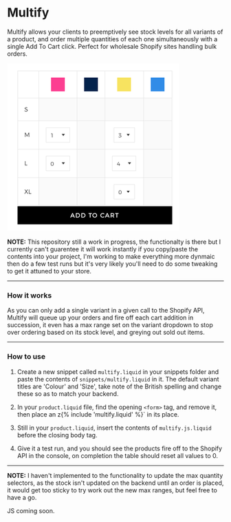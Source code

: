 # Multify

Multify allows your clients to preemptively see stock levels for all variants of a product, and order multiple quantities of each one simultaneously with a single Add To Cart click. Perfect for wholesale Shopify sites handling bulk orders.

![Multift Image](/assets/multify-table.png)

**NOTE:** This repository still a work in progress, the functionalty is there but I currently can't guarentee it will work instantly if you copy/paste the contents into your project, I'm working to make everything more dynmaic then do a few test runs but it's very likely you'll need to do some tweaking to get it attuned to your store.

---

### How it works

As you can only add a single variant in a given call to the Shopify API, Multify will queue up your orders and fire off each cart addition in succession, it even has a max range set on the variant dropdown to stop over ordering based on its stock level, and greying out sold out items.

---

### How to use

1. Create a new snippet called `multify.liquid` in your snippets folder and paste the contents of `snippets/multify.liquid` in it. The default variant titles are 'Colour' and 'Size', take note of the British spelling and change these so as to match your backend.

2. In your `product.liquid` file, find the opening `<form>` tag, and remove it, then place an z{% include 'multify.liquid' %}` in its place.

3. Still in your `product.liquid`, insert the contents of `multify.js.liquid` before the closing body tag.

4. Give it a test run, and you should see the products fire off to the Shopify API in the console, on completion the table should reset all values to 0. 

---

**NOTE:** I haven't implemented to the functionality to update the max quantity selectors, as the stock isn't updated on the backend until an order is placed, it would get too sticky to try work out the new max ranges, but feel free to have a go.


JS coming soon.

